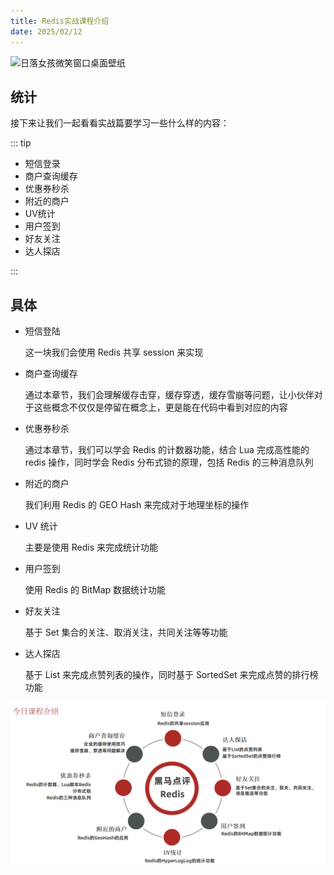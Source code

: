 ```yaml
---
title: Redis实战课程介绍
date: 2025/02/12
---
```


![日落女孩微笑窗口桌面壁纸](https://bizhi1.com/wp-content/uploads/2025/02/sunset-girl-smiling-window-desktop-wallpaper-4k.jpg)



## 统计

接下来让我们一起看看实战篇要学习一些什么样的内容：

::: tip

- 短信登录
- 商户查询缓存
- 优惠券秒杀
- 附近的商户
- UV统计
- 用户签到
- 好友关注
- 达人探店

:::



## 具体

- 短信登陆

  这一块我们会使用 Redis 共享 session 来实现

- 商户查询缓存

  通过本章节，我们会理解缓存击穿，缓存穿透，缓存雪崩等问题，让小伙伴对于这些概念不仅仅是停留在概念上，更是能在代码中看到对应的内容

- 优惠券秒杀

  通过本章节，我们可以学会 Redis 的计数器功能，结合 Lua 完成高性能的 redis 操作，同时学会 Redis 分布式锁的原理，包括 Redis 的三种消息队列

- 附近的商户

  我们利用 Redis 的 GEO Hash 来完成对于地理坐标的操作

- UV 统计

  主要是使用 Redis 来完成统计功能

- 用户签到

  使用 Redis 的 BitMap 数据统计功能

- 好友关注

  基于 Set 集合的关注、取消关注，共同关注等等功能

- 达人探店

  基于 List 来完成点赞列表的操作，同时基于 SortedSet 来完成点赞的排行榜功能

![image-20250212172551337](images/1-Redis_Actual/image-20250212172551337.png)